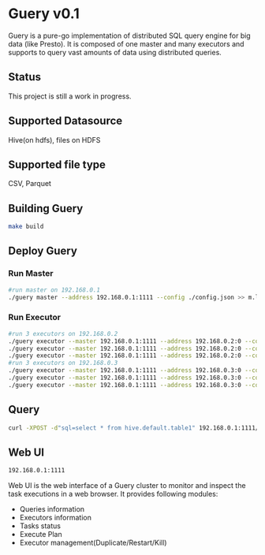 # Guery v0.1
Guery is a pure-go implementation of distributed SQL query engine for big data (like Presto). It is composed of one master and many executors and supports to query vast amounts of data using distributed queries.

## Status
This project is still a work in progress.

## Supported Datasource
Hive(on hdfs), files on HDFS

## Supported file type
CSV, Parquet

## Building Guery
```sh
make build
```
## Deploy Guery

### Run Master
```sh
#run master on 192.168.0.1
./guery master --address 192.168.0.1:1111 --config ./config.json >> m.log 
```

### Run Executor
```sh
#run 3 executors on 192.168.0.2
./guery executor --master 192.168.0.1:1111 --address 192.168.0.2:0 --config ./config.json >> e1.log
./guery executor --master 192.168.0.1:1111 --address 192.168.0.2:0 --config ./config.json >> e2.log
./guery executor --master 192.168.0.1:1111 --address 192.168.0.2:0 --config ./config.json >> e3.log
#run 3 executors on 192.168.0.3
./guery executor --master 192.168.0.1:1111 --address 192.168.0.3:0 --config ./config.json >> e1.log
./guery executor --master 192.168.0.1:1111 --address 192.168.0.3:0 --config ./config.json >> e1.log
./guery executor --master 192.168.0.1:1111 --address 192.168.0.3:0 --config ./config.json >> e1.log
```

## Query
```sh
curl -XPOST -d"sql=select * from hive.default.table1" 192.168.0.1:1111/query
```

## Web UI
```sh
192.168.0.1:1111
```
Web UI is the web interface of a Guery cluster to monitor and inspect the task executions in a web browser.
It provides following modules:
* Queries information
* Executors information
* Tasks status
* Execute Plan
* Executor management(Duplicate/Restart/Kill)
